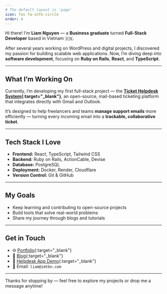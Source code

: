 ```yaml
---
# The default layout is 'page'
icon: fas fa-info-circle
order: 4
---
```


Hi there! I'm **Liam Nguyen** — a **Business graduate** turned **Full-Stack Developer** based in Vietnam 🇻🇳.

After several years working on WordPress and digital projects, I discovered my passion for building scalable web applications.
Now, I’m diving deep into **software development**, focusing on **Ruby on Rails**, **React**, and **TypeScript**.

---

## What I’m Working On

Currently, I’m developing my first full-stack project —
the **[Ticket Helpdesk System](https://helpdesk.codebyliam.com){:target="_blank"}**,
an open-source, mail-based ticketing platform that integrates directly with Gmail and Outlook.

It’s designed to help freelancers and teams **manage support emails** more efficiently —
turning every incoming email into a **trackable, collaborative ticket**.

---

## Tech Stack I Love

- **Frontend:** React, TypeScript, Tailwind CSS
- **Backend:** Ruby on Rails, ActionCable, Devise
- **Database:** PostgreSQL
- **Deployment:** Docker, Render, Cloudflare
- **Version Control:** Git & GitHub

---

## My Goals

- Keep learning and contributing to open-source projects
- Build tools that solve real-world problems
- Share my journey through blogs and tutorials

---

## Get in Touch

- 🌐 [Portfolio](https://portfolio.codebyliam.com){:target="_blank"}
- 📝 [Blog](https://blog.codebyliam.com){:target="_blank"}
- 💌 [Helpdesk App Demo](https://helpdesk.codebyliam.com){:target="_blank"}
- 📧 Email: `liam@imtbn.com`

---

Thanks for stopping by — feel free to explore my projects or drop me a message anytime!
